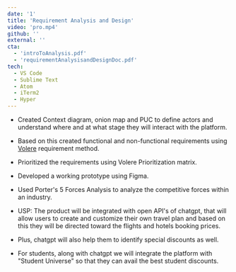 ```yaml
---
date: '1'
title: 'Requirement Analysis and Design'
video: 'pro.mp4'
github: ''
external: ''
cta:
  - 'introToAnalysis.pdf'
  - 'requirementAnalysisandDesignDoc.pdf'
tech:
  - VS Code
  - Sublime Text
  - Atom
  - iTerm2
  - Hyper
---
```


- Created Context diagram, onion map and PUC to define actors and understand where and at what stage they will interact with the platform.

- Based on this created functional and non-functional requirements using [Volere]() requirement method.

- Prioritized the requirements using Volere Prioritization matrix.

- Developed a working prototype using Figma.

- Used Porter's 5 Forces Analysis to analyze the competitive forces within an industry.

- USP: The product will be integrated with open API's of chatgpt, that will allow users to create and customize their own travel plan and based on this they will be directed toward the flights and hotels booking prices.

- Plus, chatgpt will also help them to identify special discounts as well.

- For students, along with chatgpt we will integrate the platform with "Student Universe" so that they can avail the best student discounts.
